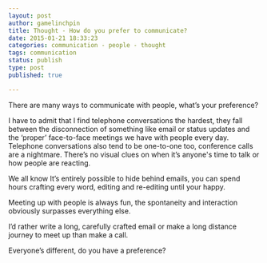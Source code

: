 ```yaml
---
layout: post
author: gamelinchpin
title: Thought - How do you prefer to communicate?
date: 2015-01-21 18:33:23
categories: communication - people - thought
tags: communication
status: publish
type: post
published: true

---
```

There are many ways to communicate with people, what’s your preference?

I have to admit that I find telephone conversations the hardest, they
fall between the disconnection of something like email or status updates
and the ‘proper’ face-to-face meetings we have with people every day.
Telephone conversations also tend to be one-to-one too, conference calls
are a nightmare. There’s no visual clues on when it’s anyone's time to
talk or how people are reacting.

We all know It’s entirely possible to hide behind emails, you can spend
hours crafting every word, editing and re-editing until your happy.

Meeting up with people is always fun, the spontaneity and interaction
obviously surpasses everything else.

I’d rather write a long, carefully crafted email or make a long distance
journey to meet up than make a call.

Everyone’s different, do you have a preference?
